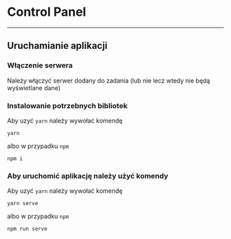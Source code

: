 # Control Panel

---

## Uruchamianie aplikacji

### Włączenie serwera

Należy włączyć serwer dodany do zadania (lub nie lecz wtedy nie będą wyświetlane dane)

### Instalowanie potrzebnych bibliotek

Aby uzyć `yarn` należy wywołać komendę

`yarn`

albo w przypadku `npm`

`npm i`

### Aby uruchomić aplikację należy użyć komendy

Aby uzyć `yarn` należy wywołać komendę

`yarn serve`

albo w przypadku `npm`

`npm run serve`
